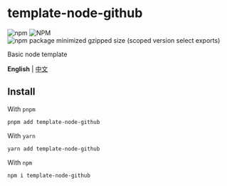 # template-node-github

![npm](https://img.shields.io/npm/v/template-node-github) ![NPM](https://img.shields.io/npm/l/template-node-github) ![npm package minimized gzipped size (scoped version select exports)](https://img.shields.io/bundlejs/size/template-node-github)

Basic node template

**English** | [中文](./README.zh_CN.md)

## Install

With `pnpm`

```bash
pnpm add template-node-github
```

With `yarn`

```bash
yarn add template-node-github
```

With `npm`

```bash
npm i template-node-github
```
